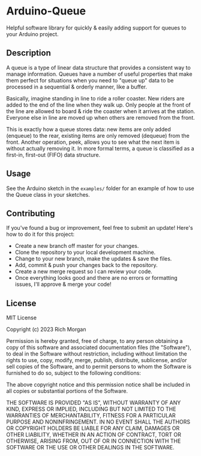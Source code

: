 # Arduino-Queue
Helpful software library for quickly &amp; easily adding support for queues to your Arduino project.


## Description
A queue is a type of linear data structure that provides a consistent way to manage information.  Queues have a number of useful properties that make them perfect for situations when you need to "queue up" data to be processed in a sequential & orderly manner, like a buffer.

Basically, imagine standing in line to ride a roller coaster.  New riders are added to the end of the line when they walk up.  Only people at the front of the line are allowed to board & ride the coaster when it arrives at the station.  Everyone else in line are moved up when others are removed from the front.

This is exactly how a queue stores data:  new items are only added (enqueue) to the rear, existing items are only removed (dequeue) from the front.  Another operation, peek, allows you to see what the next item is without actually removing it.  In more formal terms, a queue is classified as a first-in, first-out (FIFO) data structure.


## Usage
See the Arduino sketch in the `examples/` folder for an example of how to use the Queue class in your sketches.


## Contributing
If you've found a bug or improvement, feel free to submit an update!  Here's how to do it for this project:
* Create a new branch off master for your changes.
* Clone the repository to your local development machine.
* Change to your new branch, make the updates & save the files.
* Add, commit & push your changes back to the repository.
* Create a new merge request so I can review your code.
* Once everything looks good and there are no errors or formatting issues, I'll approve & merge your code!


## License
MIT License

Copyright (c) 2023 Rich Morgan

Permission is hereby granted, free of charge, to any person obtaining a copy
of this software and associated documentation files (the "Software"), to deal
in the Software without restriction, including without limitation the rights
to use, copy, modify, merge, publish, distribute, sublicense, and/or sell
copies of the Software, and to permit persons to whom the Software is
furnished to do so, subject to the following conditions:

The above copyright notice and this permission notice shall be included in all
copies or substantial portions of the Software.

THE SOFTWARE IS PROVIDED "AS IS", WITHOUT WARRANTY OF ANY KIND, EXPRESS OR
IMPLIED, INCLUDING BUT NOT LIMITED TO THE WARRANTIES OF MERCHANTABILITY,
FITNESS FOR A PARTICULAR PURPOSE AND NONINFRINGEMENT. IN NO EVENT SHALL THE
AUTHORS OR COPYRIGHT HOLDERS BE LIABLE FOR ANY CLAIM, DAMAGES OR OTHER
LIABILITY, WHETHER IN AN ACTION OF CONTRACT, TORT OR OTHERWISE, ARISING FROM,
OUT OF OR IN CONNECTION WITH THE SOFTWARE OR THE USE OR OTHER DEALINGS IN THE
SOFTWARE.
